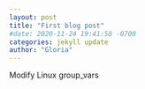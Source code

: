 ```yaml
---
layout: post
title: "First blog post"
#date: 2020-11-24 19:41:58 -0700
categories: jekyll update
author: "Gloria"
---
```


Modify Linux group_vars

